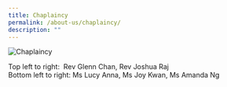 ```yaml
---
title: Chaplaincy
permalink: /about-us/chaplaincy/
description: ""
---
```

![Chaplaincy](/images/8y7a6131.JPG) 
<figcaption>Top left to right:&nbsp; Rev Glenn Chan, Rev Joshua Raj<br>Bottom left to right: Ms Lucy Anna, Ms Joy Kwan, Ms Amanda Ng</figcaption>